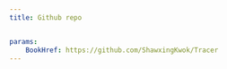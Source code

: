 ```yaml
---
title: Github repo


params: 
    BookHref: https://github.com/ShawxingKwok/Tracer
---
```


<head>


<head>